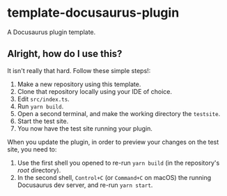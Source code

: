 # template-docusaurus-plugin

A Docusaurus plugin template.

## Alright, how do I use this?

It isn't really that hard. Follow these simple steps!:

1. Make a new repository using this template.
2. Clone that repository locally using your IDE of choice.
3. Edit `src/index.ts`.
4. Run `yarn build`.
5. Open a second terminal, and make the working directory the `testsite`.
6. Start the test site.
7. You now have the test site running your plugin.

When you update the plugin, in order to preview your changes on the test site, you need to:

1. Use the first shell you opened to re-run `yarn build` (in the repository's _root_ directory).
2. In the second shell, `Control+C` (or `Command+C` on macOS) the running Docusaurus dev server, and re-run `yarn start`.
